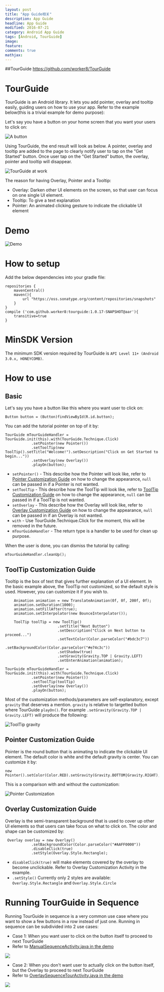 ```yaml
---
layout: post
title: "App Guide相关"
description: App Guide
headline: App Guide
modified: 2016-07-21
category: Android App Guide
tags: [Android, TourGuide]
image:
feature:
comments: true
mathjax:
---
```


##TourGuide
https://github.com/worker8/TourGuide


# TourGuide
TourGuide is an Android library. It lets you add pointer, overlay and tooltip easily, guiding users on how to use your app. Refer to the example below(this is a trivial example for demo purpose):

Let's say you have a button on your home screen that you want your users to click on:

![A button](/assets/images/2016/07/TourGuide_screenshot1.png)

Using TourGuide, the end result will look as below. A pointer, overlay and tooltip are added to the page to clearly notify user to tap on the "Get Started" button. Once user tap on the "Get Started" button, the overlay, pointer and tooltip will disappear.

![TourGuide at work](/assets/images/2016/07/TourGuide_screenshot.png)

The reason for having Overlay, Pointer and a Tooltip:
- Overlay: Darken other UI elements on the screen, so that user can focus on one single UI element.
- Tooltip: To give a text explanation
- Pointer: An animated clicking gesture to indicate the clickable UI element

# Demo
![Demo](/assets/images/2016/07/TourGuide_device-2015-07-01-114155.gif)

# How to setup
Add the below dependencies into your gradle file:

    repositories {
        mavenCentral()
        maven(){
            url "https://oss.sonatype.org/content/repositories/snapshots"
        }
    }
    compile ('com.github.worker8:tourguide:1.0.17-SNAPSHOT@aar'){
        transitive=true
    }
# MinSDK Version
The minimum SDK version required by TourGuide is `API Level 11+ (Android 3.0.x, HONEYCOMB)`.

# How to use
## Basic
Let's say you have a button like this where you want user to click on:

    Button button = (Button)findViewById(R.id.button);

You can add the tutorial pointer on top of it by:

    TourGuide mTourGuideHandler = TourGuide.init(this).with(TourGuide.Technique.Click)
                .setPointer(new Pointer())
                .setToolTip(new ToolTip().setTitle("Welcome!").setDescription("Click on Get Started to begin..."))
                .setOverlay(new Overlay())
                .playOn(button);

- `setPointer()` - This describe how the Pointer will look like, refer to [Pointer Customization Guide](#pointer_customization) on how to change the appearance, `null` can be passed in if a Pointer is not wanted.
- `setToolTip` - This describe how the ToolTip will look like, refer to [ToolTip Customization Guide](#tooltip_customization) on how to change the appearance, `null` can be passed in if a ToolTip is not wanted.
- `setOverlay` - This describe how the Overlay will look like, refer to [Overlay Customization Guide](#overlay_customization) on how to change the appearance, `null` can be passed in if an Overlay is not wanted.
- `with` - Use TourGuide.Technique.Click for the moment, this will be removed in the future.
- `mTourGuideHandler` - The return type is a handler to be used for clean up purpose.

When the user is done, you can dismiss the tutorial by calling:

    mTourGuideHandler.cleanUp();

## <a name="tooltip_customization"></a>ToolTip Customization Guide
Tooltip is the box of text that gives further explanation of a UI element. In the basic example above, the ToolTip not customized, so the default style is used. However, you can customize it if you wish to.

        Animation animation = new TranslateAnimation(0f, 0f, 200f, 0f);
        animation.setDuration(1000);
        animation.setFillAfter(true);
        animation.setInterpolator(new BounceInterpolator());

        ToolTip toolTip = new ToolTip()
                            .setTitle("Next Button")
                            .setDescription("Click on Next button to proceed...")
                            .setTextColor(Color.parseColor("#bdc3c7"))
                            .setBackgroundColor(Color.parseColor("#e74c3c"))
                            .setShadow(true)
                            .setGravity(Gravity.TOP | Gravity.LEFT)
                            .setEnterAnimation(animation);

    TourGuide mTourGuideHandler = TourGuide.init(this).with(TourGuide.Technique.Click)
                .setPointer(new Pointer())
                .setToolTip(toolTip)
                .setOverlay(new Overlay())
                .playOn(button);

Most of the customization methods/parameters are self-explanatory, except `gravity` that deserves a mention. `gravity` is relative to targetted button where TourGuide `playOn()`. For example `.setGravity(Gravity.TOP | Gravity.LEFT)` will produce the following:

![ToolTip gravity](/assets/images/2016/07/TourGuide_screenshot2.png)

## <a name="pointer_customization"></a>Pointer Customization Guide
Pointer is the round button that is animating to indicate the clickable UI element. The default color is white and the default gravity is center. You can customize it by:

    new Pointer().setColor(Color.RED).setGravity(Gravity.BOTTOM|Gravity.RIGHT);

This is a comparison with and without the customization:

![Pointer Customization](/assets/images/2016/07/TourGuide_screenshot5.png)

## <a name="overlay_customization"></a>Overlay Customization Guide
Overlay is the semi-transparent background that is used to cover up other UI elements so that users can take focus on what to click on. The color and shape can be customized by:

     Overlay overlay = new Overlay()
                .setBackgroundColor(Color.parseColor("#AAFF0000"))
                .disableClick(true)
                .setStyle(Overlay.Style.Rectangle);

- `disableClick(true)` will make elements covered by the overlay to become unclickable. Refer to Overlay Customization Activity in the example.
- `.setStyle()` Currently only 2 styles are available: `Overlay.Style.Rectangle` and `Overlay.Style.Circle`

# Running TourGuide in Sequence
Running TourGuide in sequence is a very common use case where you want to show a few buttons in a row instead of just one. Running in sequence can be subdivided into 2 use cases:

- Case 1: When you want user to click on the button itself to proceed to next TourGuide
- Refer to [ManualSequenceActivity.java in the demo](https://github.com/worker8/TourGuide/blob/master/app/src/main/java/tourguide/tourguidedemo/ManualSequenceActivity.java)

![](/assets/images/2016/07/TourGuide_button_itself.gif)

- Case 2: When you don't want user to actually click on the button itself, but the Overlay to proceed to next TourGuide
- Refer to [OverlaySequenceTourActivity.java in the demo](https://github.com/worker8/TourGuide/blob/master/app/src/main/java/tourguide/tourguidedemo/OverlaySequenceTourActivity.java)

![](/assets/images/2016/07/TourGuide_click_overlay.gif)

